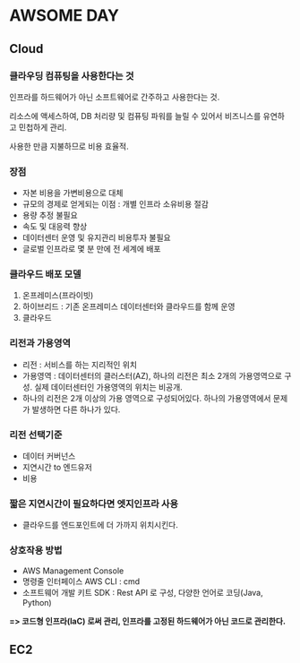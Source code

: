 # AWSOME DAY

## Cloud

### 클라우딩 컴퓨팅을 사용한다는 것

인프라를 하드웨어가 아닌 소프트웨어로 간주하고 사용한다는 것.

리소스에 액세스하여, DB 처리량 및 컴퓨팅 파워를 늘릴 수 있어서 비즈니스를 유연하고 민첩하게 관리.

사용한 만큼 지불하므로 비용 효율적.



### 장점

- 자본 비용을 가변비용으로 대체
- 규모의 경제로 얻게되는 이점 : 개별 인프라 소유비용 절감
- 용량 추정 불필요
- 속도 및 대응력 향상
- 데이터센터 운영 및 유지관리 비용투자 불필요
- 글로벌 인프라로 몇 분 만에 전 세계에 배포



### 클라우드 배포 모델

1. 온프레미스(프라이빗)
2. 하이브리드 : 기존 온프레미스 데이터센터와 클라우드를 함께 운영
3. 클라우드



### 리전과 가용영역

- 리전 : 서비스를 하는 지리적인 위치
- 가용영역 : 데이터센터의 클러스터(AZ), 하나의 리전은 최소 2개의 가용영역으로 구성. 실제 데이터센터인 가용영역의 위치는 비공개.
- 하나의 리전은 2개 이상의 가용 영역으로 구성되어있다. 하나의 가용영역에서 문제가 발생하면 다른 하나가 있다.



### 리전 선택기준

- 데이터 커버넌스
- 지연시간 to 엔드유저
- 비용



### 짧은 지연시간이 필요하다면 엣지인프라 사용

- 클라우드를 엔드포인트에 더 가까지 위치시킨다.



### 상호작용 방법

- AWS Management Console
- 명령줄 인터페이스 AWS CLI : cmd
- 소프트웨어 개발 키트 SDK : Rest API 로 구성, 다양한 언어로 코딩(Java, Python)

**=> 코드형 인프라(IaC) 로써 관리, 인프라를 고정된 하드웨어가 아닌 코드로 관리한다.**



## EC2

